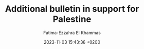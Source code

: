 ---
layout: post
title: "Additional bulletin in support for Palestine"
date: 2023-11-03 15:43:38 +0200
categories: 
image : /img/Iasm_palestine_TK.png
author: Fatima-Ezzahra El Khammas 
file: /files/Iasm_04_TK.pdf
---